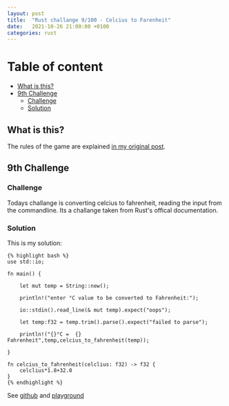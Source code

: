 ```yaml
---
layout: post
title:  "Rust challange 9/100 - Celcius to Farenheit"
date:   2021-10-26 21:00:00 +0100
categories: rust
---
```



#  Table of content
<!-- MarkdownTOC autolink="true" -->

- [What is this?](#what-is-this)
- [9th Challenge](#9th-challenge)
	- [Challenge](#challenge)
	- [Solution](#solution)

<!-- /MarkdownTOC -->

## What is this?

The rules of the game are explained [in my original post](https://maebli.github.io/rust/2021/10/18/100rust.html).

## 9th Challenge
### Challenge

Todays challange is converting celcius to fahrenheit, reading the input from the commandline. Its a challange taken from Rust's offical documentation. 

### Solution

This is my solution: 

	{% highlight bash %}
	use std::io;

	fn main() {

	    let mut temp = String::new();

	    println!("enter °C value to be converted to Fahrenheit:");

	    io::stdin().read_line(& mut temp).expect("oops");

	    let temp:f32 = temp.trim().parse().expect("failed to parse");

	    println!("{}°C =  {} Fahrenheit",temp,celcius_to_fahrenheit(temp));

	}

	fn celcius_to_fahrenheit(celclius: f32) -> f32 {
	    celclius*1.8+32.0
	}
	{% endhighlight %}



See [github](https://github.com/maebli/100rustsnippets/tree/master/celcius2fahrenheit) and [playground](https://play.rust-lang.org/?version=stable&mode=debug&edition=2021&gist=cd5d5c3fe7214b2a716d002551bad226)
